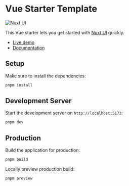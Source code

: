 # Vue Starter Template

[![Nuxt UI](https://img.shields.io/badge/Made%20with-Nuxt%20UI-00DC82?logo=nuxt&labelColor=020420)](https://ui.nuxt.com)

This Vue starter lets you get started with [Nuxt UI](https://ui.nuxt.com) quickly.

- [Live demo](https://ui-pro-starter-vue.nuxt.dev/)
- [Documentation](https://ui.nuxt.com/getting-started/installation/vue)

## Setup

Make sure to install the dependencies:

```bash
pnpm install
```

## Development Server

Start the development server on `http://localhost:5173`:

```bash
pnpm dev
```

## Production

Build the application for production:

```bash
pnpm build
```

Locally preview production build:

```bash
pnpm preview
```
